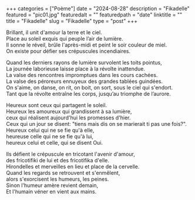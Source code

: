 +++
categories = ["Poème"]
date = "2024-08-28"
description = "Fikadelle"
featured = "pic01.jpg"
featuredalt = ""
featuredpath = "date"
linktitle = ""
title = "Fikadelle"
slug = "Fikadelle"
type = "post"
+++

Brillant, il unit d'amour la terre et le ciel.  
Place au soleil exquis qui peuple l’air de lumière.  
Il sonne le réveil, brûle l'après-midi et peint le soir couleur de miel.  
On existe pour défier ses crépuscules incendiaires.  

Quand les derniers rayons de lumière survolent les toits pointus,  
La journée laborieuse laisse place à la révolte inattendue.  
La valse des rencontres impromptues dans les cours cachées.  
La valse des péroreurs ennuyeux des grandes tablées guindées.  
On s'aime, on danse, on rit, on boit, on sort, sous le ciel qui s'endort.  
Tant que la révolte entraîne les corps, jusqu’au triomphe de l’aurore.  

Heureux sont ceux qui partagent le soleil.  
Heureux les amoureux qui grandissent à sa lumière,  
ceux qui réalisent aujourd'hui les promesses d'hier.  
Ceux qui un jour se disent: "tiens mais dis on se marierait ti pas une fois?".  
Heureux celui qui ne se fie qu'à elle,  
heureuse celle qui ne se fie qu'à lui,  
heureux celui et celle, qui se disent Oui.  

Ils défient le crépuscule en tricotant l'avenir d'amour,  
des fricotifiki de lui et des fricotifika d'elle.  
Hirondelles et merveilles en lieu et place de la cervelle.  
Quand les regards se retrouvent et s'enmêlent,  
alors s'exorcisent les humeurs, les peines.  
Sinon l'humeur amère revient demain,  
Et l'humain véner en vient aux mains.  
